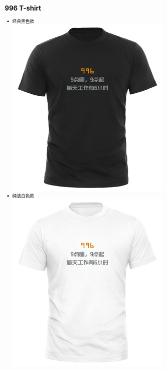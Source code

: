 ## 996 T-shirt

* 经典黑色款
![经典黑色款](T-shirt(black).png "经典黑色款")
* 纯洁白色款
![纯洁白色款](T-shirt(white).png "纯洁白色款")


